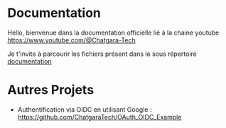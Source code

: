 # Documentation

Hello, bienvenue dans la documentation officielle lié à la chaine youtube https://www.youtube.com/@Chatgara-Tech

Je t'invite à parcourir les fichiers présent dans le sous répertoire [documentation](https://github.com/ChatgaraTech/Documentation/blob/main/documentation)

# Autres Projets

* Authentification via OIDC en utilisant Google : https://github.com/ChatgaraTech/OAuth_OIDC_Example

